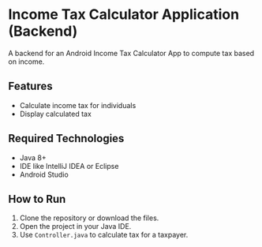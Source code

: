 # Income Tax Calculator Application (Backend)

A backend for an Android Income Tax Calculator App to compute tax based on income.

## Features
- Calculate income tax for individuals
- Display calculated tax

## Required Technologies
- Java 8+
- IDE like IntelliJ IDEA or Eclipse
- Android Studio 

## How to Run
1. Clone the repository or download the files.
2. Open the project in your Java IDE.
3. Use `Controller.java` to calculate tax for a taxpayer.
